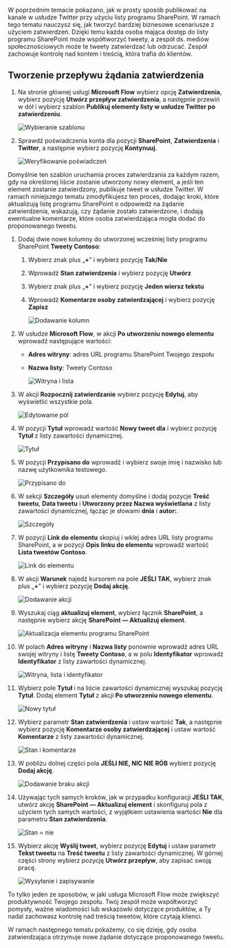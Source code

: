 W poprzednim temacie pokazano, jak w prosty sposób publikować na kanale w usłudze Twitter przy użyciu listy programu SharePoint. W ramach tego tematu nauczysz się, jak tworzyć bardziej biznesowe scenariusze z użyciem zatwierdzeń. Dzięki temu każda osoba mająca dostęp do listy programu SharePoint może współtworzyć tweety, a zespół ds. mediów społecznościowych może te tweety zatwierdzać lub odrzucać. Zespół zachowuje kontrolę nad kontem i treścią, która trafia do klientów. 

## <a name="create-an-approval-request-flow"></a>Tworzenie przepływu żądania zatwierdzenia
1. Na stronie głównej usługi **Microsoft Flow** wybierz opcję **Zatwierdzenia**, wybierz pozycję **Utwórz przepływ zatwierdzenia**, a następnie przewiń w dół i wybierz szablon **Publikuj elementy listy w usłudze Twitter po zatwierdzeniu**. 
   
    ![Wybieranie szablonu](./media/learning-approval-center/create-approval.png)
2. Sprawdź poświadczenia konta dla pozycji **SharePoint**, **Zatwierdzenia** i **Twitter**, a następnie wybierz pozycję **Kontynuuj**. 
   
    ![Weryfikowanie poświadczeń](./media/learning-approval-center/verify-credentials.png)

Domyślnie ten szablon uruchamia proces zatwierdzania za każdym razem, gdy na określonej liście zostanie utworzony nowy element, a jeśli ten element zostanie zatwierdzony, publikuje tweet w usłudze Twitter. W ramach niniejszego tematu zmodyfikujesz ten proces, dodając kroki, które aktualizują listę programu SharePoint o odpowiedź na żądanie zatwierdzenia, wskazują, czy żądanie zostało zatwierdzone, i dodają ewentualne komentarze, które osoba zatwierdzająca mogła dodać do proponowanego tweetu. 

1. Dodaj dwie nowe kolumny do utworzonej wcześniej listy programu SharePoint **Tweety Contoso**:
   
   1. Wybierz znak plus „**+**” i wybierz pozycję **Tak/Nie**
   2. Wprowadź **Stan zatwierdzenia** i wybierz pozycję **Utwórz**
   3. Wybierz znak plus „**+**” i wybierz pozycję **Jeden wiersz tekstu**
   4. Wprowadź **Komentarze osoby zatwierdzającej** i wybierz pozycję **Zapisz**
      
      ![Dodawanie kolumn](./media/learning-approval-center/new-columns.png)
2. W usłudze **Microsoft Flow**, w akcji **Po utworzeniu nowego elementu** wprowadź następujące wartości:
   
   * **Adres witryny**: adres URL programu SharePoint Twojego zespołu
   * **Nazwa listy**: Tweety Contoso
     
     ![Witryna i lista](./media/learning-approval-center/site-address.png)
3. W akcji **Rozpocznij zatwierdzanie** wybierz pozycję **Edytuj**, aby wyświetlić wszystkie pola. 
   
    ![Edytowanie pól](./media/learning-approval-center/edit-all-fields.png)
4. W pozycji **Tytuł** wprowadź wartość **Nowy tweet dla** i wybierz pozycję **Tytuł** z listy zawartości dynamicznej. 
   
    ![Tytuł](./media/learning-approval-center/tweet-title.png)
5. W pozycji **Przypisano do** wprowadź i wybierz swoje imię i nazwisko lub nazwę użytkownika testowego. 
   
    ![Przypisano do](./media/learning-approval-center/tweet-assigned-to.png)
6. W sekcji **Szczegóły** usuń elementy domyślne i dodaj pozycje **Treść tweetu**, **Data tweetu** i **Utworzony przez Nazwa wyświetlana** z listy zawartości dynamicznej, łącząc je słowami **dnia** i **autor:**. 
   
    ![Szczegóły](./media/learning-approval-center/tweet-details.png)
7. W pozycji **Link do elementu** skopiuj i wklej adres URL listy programu SharePoint, a w pozycji **Opis linku do elementu** wprowadź wartość **Lista tweetów Contoso**. 
   
    ![Link do elementu](./media/learning-approval-center/tweet-item-link.png)
8. W akcji **Warunek** najedź kursorem na pole **JEŚLI TAK**, wybierz znak plus „**+**” i wybierz pozycję **Dodaj akcję**. 
   
    ![Dodawanie akcji](./media/learning-approval-center/add-an-action.png)
9. Wyszukaj ciąg **aktualizuj element**, wybierz łącznik **SharePoint**, a następnie wybierz akcję **SharePoint — Aktualizuj element**.
   
    ![Aktualizacja elementu programu SharePoint](./media/learning-approval-center/update-item.png)
10. W polach **Adres witryny** i **Nazwa listy** ponownie wprowadź adres URL swojej witryny i listę **Tweety Contoso**, a w polu **Identyfikator** wprowadź **Identyfikator** z listy zawartości dynamicznej. 
    
     ![Witryna, lista i identyfikator](./media/learning-approval-center/address-list-id.png)
11. Wybierz pole **Tytuł** i na liście zawartości dynamicznej wyszukaj pozycję **Tytuł**. Dodaj element **Tytuł** z akcji **Po utworzeniu nowego elementu**. 
    
     ![Nowy tytuł](./media/learning-approval-center/add-title.png)
12. Wybierz parametr **Stan zatwierdzenia** i ustaw wartość **Tak**, a następnie wybierz pozycję **Komentarze osoby zatwierdzającej** i ustaw wartość **Komentarze** z listy zawartości dynamicznej. 
    
     ![Stan i komentarze](./media/learning-approval-center/approver-status.png)
13. W pobliżu dolnej części pola **JEŚLI NIE, NIC NIE RÓB** wybierz pozycję **Dodaj akcję**.
    
     ![Dodawanie braku akcji](./media/learning-approval-center/add-a-no-action.png)
14. Używając tych samych kroków, jak w przypadku konfiguracji **JEŚLI TAK**, utwórz akcję **SharePoint — Aktualizuj element** i skonfiguruj pola z użyciem tych samych wartości, z wyjątkiem ustawienia wartości **Nie** dla parametru **Stan zatwierdzenia**. 
    
     ![Stan = nie](./media/learning-approval-center/status-no.png)
15. Wybierz akcję **Wyślij tweet**, wybierz pozycję **Edytuj** i ustaw parametr **Tekst tweetu** na **Treść tweetu** z listy zawartości dynamicznej.  W górnej części strony wybierz pozycję **Utwórz przepływ**, aby zapisać swoją pracę. 
    
     ![Wysyłanie i zapisywanie](./media/learning-approval-center/post-tweet.png)

To tylko jeden ze sposobów, w jaki usługa Microsoft Flow może zwiększyć produktywność Twojego zespołu. Twój zespół może współtworzyć pomysły, ważne wiadomości lub wskazówki dotyczące produktów, a Ty nadal zachowasz kontrolę nad treścią tweetów, które czytają klienci.

W ramach następnego tematu pokażemy, co się dzieję, gdy osoba zatwierdzająca otrzymuje nowe żądanie dotyczące proponowanego tweetu. 

